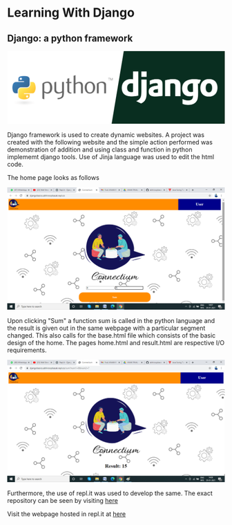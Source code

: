 # Learning With Django

## Django: a python framework

![Django-python](python-django.png)

Django framework is used to create dynamic websites. A project was created with the following website and the simple action performed was demonstration of addition and using class and function in python implememt django tools. Use of Jinja language was used to edit the html code. 

The home page looks as follows

![home page](home.png)

Upon clicking "Sum" a function sum is called in the python language and the result is given out in the same webpage with a particular segment changed. This also calls for the base.html file which consists of the basic design of the home. The pages home.html and result.html are respective I/O requirements.

![result page](output.png)

Furthermore, the use of repl.it was used to develop the same. The exact repository can be seen by visiting [here](https://repl.it/@abhiroopbasak/DjangoBasics)

Visit the webpage hosted in repl.it at [here](https://djangobasics.abhiroopbasak.repl.co/)



